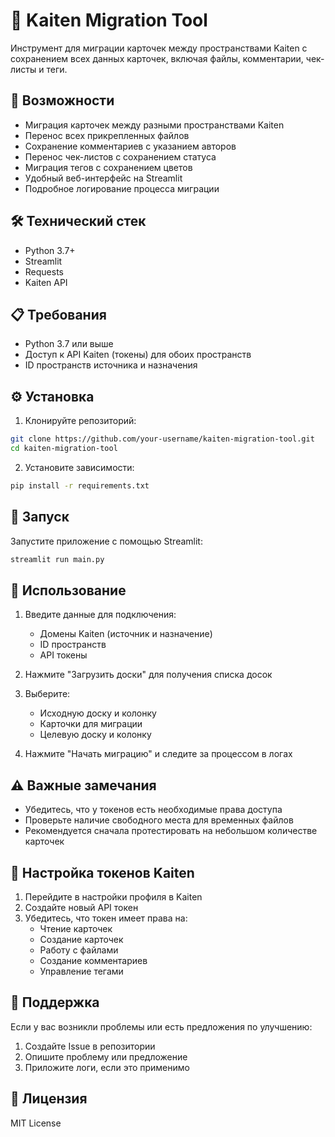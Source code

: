 # 🔄 Kaiten Migration Tool

Инструмент для миграции карточек между пространствами Kaiten с сохранением всех данных карточек, включая файлы, комментарии, чек-листы и теги.

## 🌟 Возможности

- Миграция карточек между разными пространствами Kaiten
- Перенос всех прикрепленных файлов
- Сохранение комментариев с указанием авторов
- Перенос чек-листов с сохранением статуса
- Миграция тегов с сохранением цветов
- Удобный веб-интерфейс на Streamlit
- Подробное логирование процесса миграции

## 🛠️ Технический стек

- Python 3.7+
- Streamlit
- Requests
- Kaiten API

## 📋 Требования

- Python 3.7 или выше
- Доступ к API Kaiten (токены) для обоих пространств
- ID пространств источника и назначения

## ⚙️ Установка

1. Клонируйте репозиторий:
```bash
git clone https://github.com/your-username/kaiten-migration-tool.git
cd kaiten-migration-tool
```

2. Установите зависимости:
```bash
pip install -r requirements.txt
```

## 🚀 Запуск

Запустите приложение с помощью Streamlit:
```bash
streamlit run main.py
```

## 📝 Использование

1. Введите данные для подключения:
   - Домены Kaiten (источник и назначение)
   - ID пространств
   - API токены

2. Нажмите "Загрузить доски" для получения списка досок

3. Выберите:
   - Исходную доску и колонку
   - Карточки для миграции
   - Целевую доску и колонку

4. Нажмите "Начать миграцию" и следите за процессом в логах

## ⚠️ Важные замечания

- Убедитесь, что у токенов есть необходимые права доступа
- Проверьте наличие свободного места для временных файлов
- Рекомендуется сначала протестировать на небольшом количестве карточек

## 🔑 Настройка токенов Kaiten

1. Перейдите в настройки профиля в Kaiten
2. Создайте новый API токен
3. Убедитесь, что токен имеет права на:
   - Чтение карточек
   - Создание карточек
   - Работу с файлами
   - Создание комментариев
   - Управление тегами

## 👥 Поддержка

Если у вас возникли проблемы или есть предложения по улучшению:
1. Создайте Issue в репозитории
2. Опишите проблему или предложение
3. Приложите логи, если это применимо

## 📄 Лицензия

MIT License
